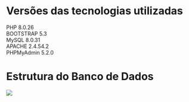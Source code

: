 # Versões das tecnologias utilizadas

PHP 8.0.26 <br>
BOOTSTRAP 5.3 <br>
MySQL 8.0.31 <br>
APACHE 2.4.54.2 <br>
PHPMyAdmin 5.2.0 <br>

# Estrutura do Banco de Dados

<div>
  <img align="center" src="https://github.com/WanCarvalho/prova_eco_consultoria/blob/main/estrutura%20db.png"/>
  <br>
  <a href="https://github.com/WanCarvalho/prova_eco_consultoria" />
</div>
